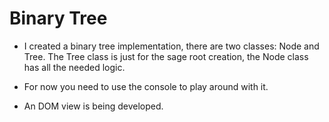 # Binary Tree

-   I created a binary tree implementation, there are two classes: Node and Tree. The Tree class is just for the sage root creation, the Node class has all the needed logic.

-   For now you need to use the console to play around with it.

-   An DOM view is being developed.